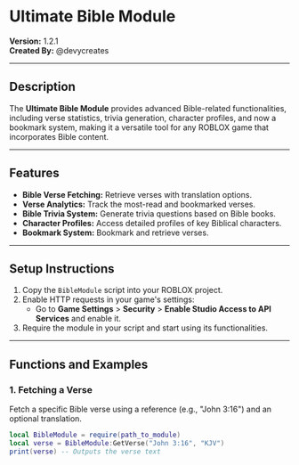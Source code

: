 # Ultimate Bible Module

**Version:** 1.2.1  
**Created By:** @devycreates  

---

## Description
The **Ultimate Bible Module** provides advanced Bible-related functionalities, including verse statistics, trivia generation, character profiles, and now a bookmark system, making it a versatile tool for any ROBLOX game that incorporates Bible content.

---

## Features

- **Bible Verse Fetching:** Retrieve verses with translation options.
- **Verse Analytics:** Track the most-read and bookmarked verses.
- **Bible Trivia System:** Generate trivia questions based on Bible books.
- **Character Profiles:** Access detailed profiles of key Biblical characters.
- **Bookmark System:** Bookmark and retrieve verses.

---

## Setup Instructions

1. Copy the `BibleModule` script into your ROBLOX project.
2. Enable HTTP requests in your game's settings:
   - Go to **Game Settings** > **Security** > **Enable Studio Access to API Services** and enable it.
3. Require the module in your script and start using its functionalities.

---

## Functions and Examples

### 1. **Fetching a Verse**
Fetch a specific Bible verse using a reference (e.g., "John 3:16") and an optional translation.

```lua
local BibleModule = require(path_to_module)
local verse = BibleModule:GetVerse("John 3:16", "KJV")
print(verse) -- Outputs the verse text
